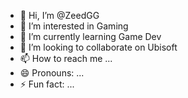 - 👋 Hi, I’m @ZeedGG
- 👀 I’m interested in Gaming
- 🌱 I’m currently learning Game Dev
- 💞️ I’m looking to collaborate on Ubisoft
- 📫 How to reach me ...
- 😄 Pronouns: ...
- ⚡ Fun fact: ...

<!---
ZeedGG/ZeedGG is a ✨ special ✨ repository because its `README.md` (this file) appears on your GitHub profile.
You can click the Preview link to take a look at your changes.
--->
